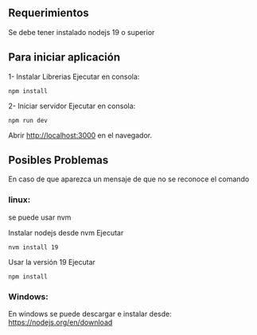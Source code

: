 ## Requerimientos
Se debe tener instalado nodejs 19 o superior 

## Para iniciar aplicación
1- Instalar Librerias
Ejecutar en consola:
```
npm install
```

2- Iniciar servidor
Ejecutar en consola:
```
npm run dev
```

Abrir [http://localhost:3000](http://localhost:3000) en el navegador.

## Posibles Problemas
En caso de que aparezca un mensaje de que no se reconoce el comando

### linux:
se puede usar nvm

Instalar nodejs desde nvm
Ejecutar
```
nvm install 19
```

Usar la versión 19
Ejecutar
```
npm install
```
### Windows:
En windows se puede descargar e instalar desde: https://nodejs.org/en/download